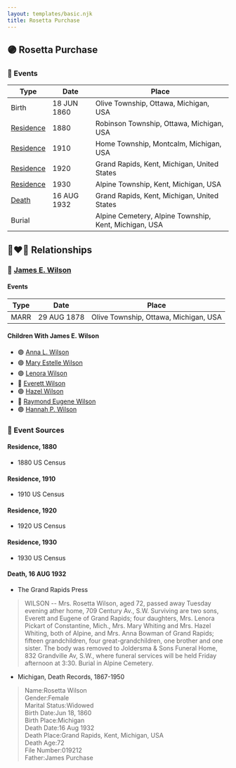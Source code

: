 ```yaml
---
layout: templates/basic.njk
title: Rosetta Purchase
---
```

## 🟣 Rosetta Purchase

### 📆 Events

Type | Date | Place
------ | ------ | ------
Birth | 18 JUN 1860 | Olive Township, Ottawa, Michigan, USA
[Residence](#event-1) | 1880 | Robinson Township, Ottawa, Michigan, USA
[Residence](#event-2) | 1910 | Home Township, Montcalm, Michigan, USA
[Residence](#event-3) | 1920 | Grand Rapids, Kent, Michigan, United States
[Residence](#event-4) | 1930 | Alpine Township, Kent, Michigan, USA
[Death](#event-5) | 16 AUG 1932 | Grand Rapids, Kent, Michigan, United States
Burial |  | Alpine Cemetery, Alpine Township, Kent, Michigan, USA

## 👩‍❤️‍👨 Relationships

### 🔵 [James E. Wilson](/people/5/54950695)

#### Events

Type | Date | Place
------ | ------ | ------
MARR | 29 AUG 1878 | Olive Township, Ottawa, Michigan, USA
#### Children With James E. Wilson
* 🟣 [Anna L. Wilson](/people/7/73378674)
* 🟣 [Mary Estelle Wilson](/people/4/46787428)
* 🟣 [Lenora Wilson](/people/4/43167007)
* 🔵 [Everett Wilson](/people/5/5482456)
* 🟣 [Hazel Wilson](/people/2/23514264)
* 🔵 [Raymond Eugene Wilson](/people/8/81165742)
* 🟣 [Hannah P. Wilson](/people/2/21937522)
### 📰 Event Sources

#### <a id="event-1"></a> Residence, 1880
* 1880 US Census

#### <a id="event-2"></a> Residence, 1910
* 1910 US Census

#### <a id="event-3"></a> Residence, 1920
* 1920 US Census

#### <a id="event-4"></a> Residence, 1930
* 1930 US Census

#### <a id="event-5"></a> Death, 16 AUG 1932
* The Grand Rapids Press
>   
  > WILSON -- Mrs. Rosetta Wilson, aged 72, passed away Tuesday evening ather home, 709 Century Av., S.W. Surviving are two sons, Everett and Eugene of Grand Rapids; four daughters, Mrs. Lenora Pickart of Constantine, Mich., Mrs. Mary Whiting and Mrs. Hazel Whiting, both of Alpine, and Mrs. Anna Bowman of Grand Rapids; fifteen grandchildren, four great-grandchildren, one brother and one sister. The body was removed to Joldersma & Sons Funeral Home, 832 Grandville Av, S.W., where funeral services will be held Friday afternoon at 3:30. Burial in Alpine Cemetery.
* Michigan, Death Records, 1867-1950
>   
  > Name:Rosetta Wilson  
  > Gender:Female  
  > Marital Status:Widowed  
  > Birth Date:Jun 18, 1860  
  > Birth Place:Michigan  
  > Death Date:16 Aug 1932  
  > Death Place:Grand Rapids, Kent, Michigan, USA  
  > Death Age:72  
  > File Number:019212  
  > Father:James Purchase
